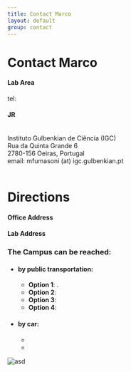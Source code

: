 ```yaml
---
title: Contact Marco
layout: default
group: contact
---
```


# Contact Marco


<div class="row">

<div class="col-md-4">

  <h4>Lab Area </h4>
  tel:

</div>

<div class="col-md-4">

  <h4>JR</h4>
  <br>
  Instituto Gulbenkian de Ciência (IGC) <br>
  Rua da Quinta Grande 6 <br>
  2780-156 Oeiras, Portugal <br>
  email: mfumasoni (at) igc.gulbenkian.pt <br>
  <br>

</div>

<div class="col-md-4">


</div>

</div>

# Directions

<div class="row">

<div class="col-md-4">

<h4>Office Address</h4>


</div>

<div class="col-md-4">

<h4>Lab Address</h4>


</div>

</div>




<!-- Our lab is in on the UCSF Mission Bay campus in Genentech Hall (600 16th St, San Francisco, CA 94158)
 -->

### The  Campus can be reached:  
* #### by public transportation:
  * **Option 1**: .
  * **Option 2**:
  * **Option 3**:
  * **Option 4**:
* #### by car:
  *
  *

<img class="img-fluid" src="/static/img/XSA.png" alt="asd">
